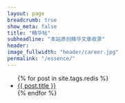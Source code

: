 ```yaml
---
layout: page
breadcrumb: true
show_meta: false
title: "精华帖"
subheadline: "本站原创精华文章收录"
header:
image_fullwidth: "header/career.jpg"
permalink: "/essence/"
---
```

<ul>
    {% for post in site.tags.redis %}
    <li><a href="{{ site.url }}{{ site.baseurl }}{{ post.url }}">{{ post.title }}</a></li>
    {% endfor %}
</ul>